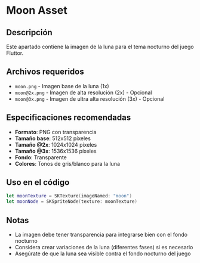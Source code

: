 # Moon Asset

## Descripción
Este apartado contiene la imagen de la luna para el tema nocturno del juego Fluttor.

## Archivos requeridos
- `moon.png` - Imagen base de la luna (1x)
- `moon@2x.png` - Imagen de alta resolución (2x) - Opcional
- `moon@3x.png` - Imagen de ultra alta resolución (3x) - Opcional

## Especificaciones recomendadas
- **Formato**: PNG con transparencia
- **Tamaño base**: 512x512 píxeles
- **Tamaño @2x**: 1024x1024 píxeles
- **Tamaño @3x**: 1536x1536 píxeles
- **Fondo**: Transparente
- **Colores**: Tonos de gris/blanco para la luna

## Uso en el código
```swift
let moonTexture = SKTexture(imageNamed: "moon")
let moonNode = SKSpriteNode(texture: moonTexture)
```

## Notas
- La imagen debe tener transparencia para integrarse bien con el fondo nocturno
- Considera crear variaciones de la luna (diferentes fases) si es necesario
- Asegúrate de que la luna sea visible contra el fondo nocturno del juego

